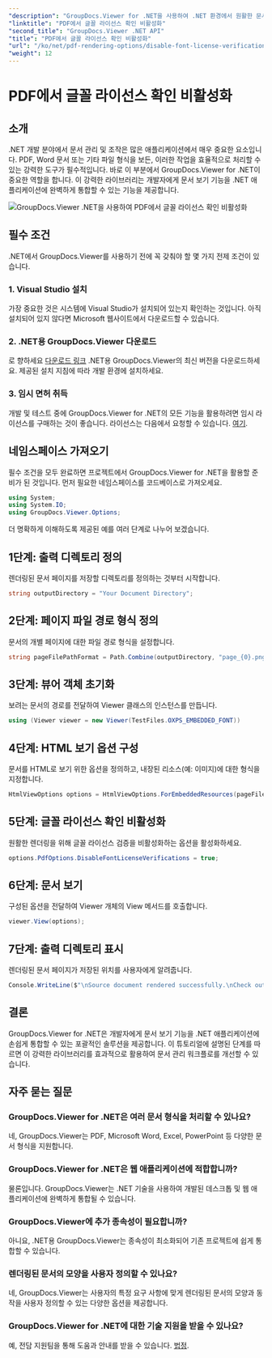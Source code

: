 ```yaml
---
"description": "GroupDocs.Viewer for .NET을 사용하여 .NET 환경에서 원활한 문서 보기 기능을 활용하세요. 최소한의 종속성으로 문서 렌더링을 쉽게 통합하고 사용자 지정할 수 있습니다."
"linktitle": "PDF에서 글꼴 라이선스 확인 비활성화"
"second_title": "GroupDocs.Viewer .NET API"
"title": "PDF에서 글꼴 라이선스 확인 비활성화"
"url": "/ko/net/pdf-rendering-options/disable-font-license-verifications-pdf/"
"weight": 12
---
```


# PDF에서 글꼴 라이선스 확인 비활성화

## 소개
.NET 개발 분야에서 문서 관리 및 조작은 많은 애플리케이션에서 매우 중요한 요소입니다. PDF, Word 문서 또는 기타 파일 형식을 보든, 이러한 작업을 효율적으로 처리할 수 있는 강력한 도구가 필수적입니다. 바로 이 부분에서 GroupDocs.Viewer for .NET이 중요한 역할을 합니다. 이 강력한 라이브러리는 개발자에게 문서 보기 기능을 .NET 애플리케이션에 완벽하게 통합할 수 있는 기능을 제공합니다.

![GroupDocs.Viewer .NET을 사용하여 PDF에서 글꼴 라이선스 확인 비활성화](/viewer/pdf-rendering-options/disable-font-license-verifications-in-pdf.png)

## 필수 조건
.NET에서 GroupDocs.Viewer를 사용하기 전에 꼭 갖춰야 할 몇 가지 전제 조건이 있습니다.
### 1. Visual Studio 설치
가장 중요한 것은 시스템에 Visual Studio가 설치되어 있는지 확인하는 것입니다. 아직 설치되어 있지 않다면 Microsoft 웹사이트에서 다운로드할 수 있습니다.
### 2. .NET용 GroupDocs.Viewer 다운로드
로 향하세요 [다운로드 링크](https://releases.groupdocs.com/viewer/net/) .NET용 GroupDocs.Viewer의 최신 버전을 다운로드하세요. 제공된 설치 지침에 따라 개발 환경에 설치하세요.
### 3. 임시 면허 취득
개발 및 테스트 중에 GroupDocs.Viewer for .NET의 모든 기능을 활용하려면 임시 라이선스를 구매하는 것이 좋습니다. 라이선스는 다음에서 요청할 수 있습니다. [여기](https://purchase.groupdocs.com/temporary-license/).

## 네임스페이스 가져오기
필수 조건을 모두 완료하면 프로젝트에서 GroupDocs.Viewer for .NET을 활용할 준비가 된 것입니다. 먼저 필요한 네임스페이스를 코드베이스로 가져오세요.
```csharp
using System;
using System.IO;
using GroupDocs.Viewer.Options;
```

더 명확하게 이해하도록 제공된 예를 여러 단계로 나누어 보겠습니다.
## 1단계: 출력 디렉토리 정의
렌더링된 문서 페이지를 저장할 디렉토리를 정의하는 것부터 시작합니다.
```csharp
string outputDirectory = "Your Document Directory";
```
## 2단계: 페이지 파일 경로 형식 정의
문서의 개별 페이지에 대한 파일 경로 형식을 설정합니다.
```csharp
string pageFilePathFormat = Path.Combine(outputDirectory, "page_{0}.png");
```
## 3단계: 뷰어 객체 초기화
보려는 문서의 경로를 전달하여 Viewer 클래스의 인스턴스를 만듭니다.
```csharp
using (Viewer viewer = new Viewer(TestFiles.OXPS_EMBEDDED_FONT))
```
## 4단계: HTML 보기 옵션 구성
문서를 HTML로 보기 위한 옵션을 정의하고, 내장된 리소스(예: 이미지)에 대한 형식을 지정합니다.
```csharp
HtmlViewOptions options = HtmlViewOptions.ForEmbeddedResources(pageFilePathFormat);
```
## 5단계: 글꼴 라이선스 확인 비활성화
원활한 렌더링을 위해 글꼴 라이선스 검증을 비활성화하는 옵션을 활성화하세요.
```csharp
options.PdfOptions.DisableFontLicenseVerifications = true;
```
## 6단계: 문서 보기
구성된 옵션을 전달하여 Viewer 개체의 View 메서드를 호출합니다.
```csharp
viewer.View(options);
```
## 7단계: 출력 디렉토리 표시
렌더링된 문서 페이지가 저장된 위치를 사용자에게 알려줍니다.
```csharp
Console.WriteLine($"\nSource document rendered successfully.\nCheck output in {outputDirectory}.");
```

## 결론
GroupDocs.Viewer for .NET은 개발자에게 문서 보기 기능을 .NET 애플리케이션에 손쉽게 통합할 수 있는 포괄적인 솔루션을 제공합니다. 이 튜토리얼에 설명된 단계를 따르면 이 강력한 라이브러리를 효과적으로 활용하여 문서 관리 워크플로를 개선할 수 있습니다.
## 자주 묻는 질문
### GroupDocs.Viewer for .NET은 여러 문서 형식을 처리할 수 있나요?
네, GroupDocs.Viewer는 PDF, Microsoft Word, Excel, PowerPoint 등 다양한 문서 형식을 지원합니다.
### GroupDocs.Viewer for .NET은 웹 애플리케이션에 적합합니까?
물론입니다. GroupDocs.Viewer는 .NET 기술을 사용하여 개발된 데스크톱 및 웹 애플리케이션에 완벽하게 통합될 수 있습니다.
### GroupDocs.Viewer에 추가 종속성이 필요합니까?
아니요, .NET용 GroupDocs.Viewer는 종속성이 최소화되어 기존 프로젝트에 쉽게 통합할 수 있습니다.
### 렌더링된 문서의 모양을 사용자 정의할 수 있나요?
네, GroupDocs.Viewer는 사용자의 특정 요구 사항에 맞게 렌더링된 문서의 모양과 동작을 사용자 정의할 수 있는 다양한 옵션을 제공합니다.
### GroupDocs.Viewer for .NET에 대한 기술 지원을 받을 수 있나요?
예, 전담 지원팀을 통해 도움과 안내를 받을 수 있습니다. [법정](https://forum.groupdocs.com/c/viewer/9).
